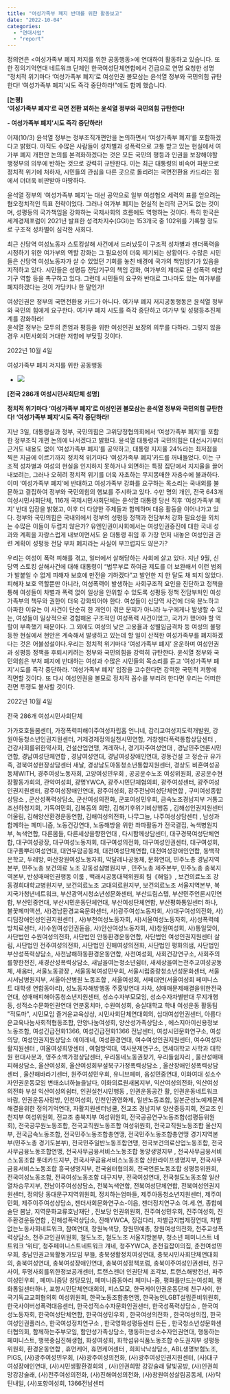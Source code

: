 ```yaml
---
title: "여성가족부 폐지 반대를 위한 활동보고"
date: "2022-10-04"
categories: 
  - "연대사업"
  - "report"
---
```


정의연은 <여성가족부 폐지 저지를 위한 공동행동>에 연대하여 활동하고 있습니다. 또한 정의기억연대 네트워크 단체인 한국여성단체연합에서 긴급으로 연명 요청한 성명 "정치적 위기마다 ‘여성가족부 폐지’로 여성인권 볼모삼는 윤석열 정부와 국민의힘 규탄한다! ‘여성가족부 폐지’시도 즉각 중단하라!"에도 함께 했습니다.

**\[논평\]  
‘여성가족부 폐지’로 국면 전환 꾀하는 윤석열 정부와 국민의힘 규탄한다!**

**\- 여성가족부 폐지’시도 즉각 중단하라!**

어제(10/3) 윤석열 정부는 정부조직개편안을 논의하면서 ‘여성가족부 폐지’를 포함하겠다고 밝혔다. 아직도 수많은 사람들이 성차별과 성폭력으로 고통 받고 있는 현실에서 여가부 폐지 개편안 논의를 본격화하겠다는 것은 모든 국민의 평등과 인권을 보장해야할 행정부의 의무에 반하는 것으로 강력히 규탄한다. 이는 최근 대통령의 비속어 파문으로 정치적 위기에 처하자, 시민들의 관심을 다른 곳으로 돌리려는 국면전환용 카드라는 점에서 더더욱 비판받아 마땅하다.

윤석열 정부의 ‘여성가족부 폐지’는 대선 공약으로 일부 여성혐오 세력의 표를 얻으려는 혐오정치적인 득표 전략이었다. 그러나 여가부 폐지는 현실적 논리적 근거도 없는 것이며, 성평등의 국가책임을 강화하는 국제사회의 흐름에도 역행하는 것이다. 특히 한국은 세계경제포럼이 2021년 발표한 성격차지수(GGI)는 153개국 중 102위를 기록할 정도로 구조적 성차별이 심각한 사회다.

최근 신당역 여성노동자 스토킹살해 사건에서 드러났듯이 구조적 성차별과 젠더폭력을 시정하기 위한 여가부의 역할 강화는 그 필요성이 더욱 제기되는 상황이다. 수많은 시민들은 신당역 여성노동자가 살 수 있었던 기회를 놓친 배경에 국가의 책임방기가 있음을 지적하고 있다. 시민들은 성평등 전담기구의 책임 강화, 여가부의 제대로 된 성폭력 예방 기구 역할 등을 촉구하고 있다. 그런데 시민들의 요구와 반대로 그나마도 있는 여가부를 폐지하겠다는 것이 가당키나 한 말인가!

여성인권은 정부의 국면전환용 카드가 아니다. 여가부 폐지 저지공동행동은 윤석열 정부와 국민의 힘에게 요구한다. 여가부 폐지 시도를 즉각 중단하고 여가부 및 성평등추진체계를 강화하라!  
윤석열 정부는 모두의 존엄과 평등을 위한 여성인권 보장의 의무를 다하라. 그렇지 않을 경우 시민사회의 거대한 저항에 부딪힐 것이다.

2022년 10월 4일

여성가족부 폐지 저지를 위한 공동행동

- ![](https://womenandwar.net/kr/wp-content/uploads/2022/10/photo_2022-10-04_14-33-15-1024x576.jpg)
    

**\[전국 286개 여성시민사회단체 성명\]**

**정치적 위기마다 ‘여성가족부 폐지’로 여성인권 볼모삼는 윤석열 정부와 국민의힘 규탄한다! ‘여성가족부 폐지’시도 즉각 중단하라!**

지난 3일, 대통령실과 정부, 국민의힘은 고위당정협의회에서 ‘여성가족부 폐지’를 포함한 정부조직 개편 논의에 나서겠다고 밝혔다. 윤석열 대통령과 국민의힘은 대선시기부터 근거도 내용도 없이 ‘여성가족부 폐지’를 공약하고, 대통령 지지율 24%라는 최저점을 찍은 지금에 이르기까지 정치적 위기마다 ‘여성가족부 폐지’카드를 꺼내들었다. 이는 구조적 성차별과 여성의 현실을 인지하지 못하거나 외면하는 특정 집단에서 지지율을 끌어내보려는, 그러나 오히려 정치적 위기를 더욱 자초하는 무지몽매한 자충수에 불과하다.이미 ‘여성가족부 폐지’에 반대하고 여성가족부 강화를 요구하는 목소리는 국내외를 불문하고 결집하여 정부와 국민의힘의 행보를 주시하고 있다. 수만 명의 개인, 전국 643개 여성시민사회단체, 116개 국제시민사회단체는 윤석열 대통령 당선 직후 ‘여성가족부 폐지’ 반대 입장을 밝혔고, 이후 더 다양한 주체들과 함께하며 대응 활동을 이어나가고 있다. 정부와 국민의힘은 국내외에서 정부의 성평등 정책과 전담부처 강화 필요성을 외치는 수많은 이들이 두렵지 않은가? 유엔인권이사회에서는 여성인권증진에 대한 국내 성과와 계획을 자랑스럽게 내보이면서도 윤 대통령 취임 후 가장 먼저 내놓은 여성인권 관련 계획이 성평등 전담 부처 폐지라는 사실이 부끄럽지도 않은가?

우리는 여성이 폭력 피해를 겪고, 일터에서 살해당하는 사회에 살고 있다. 지난 9월, 신당역 스토킹 살해사건에 대해 대통령이 “법무부로 하여금 제도를 더 보완해서 이런 범죄가 발붙일 수 없게 피해자 보호에 만전을 기하겠다”고 발언한 지 한 달도 채 되지 않았다. 피해자 보호 역할뿐만 아니라, 여성폭력이 발생하는 사회구조적 요인을 진단하고 정책을 통해 여성들이 차별과 폭력 없이 일상을 안위할 수 있도록 성평등 정책 전담부처인 여성가족부의 책무와 권한이 더욱 강화되어야 한다. 여성들이 신당역 사건에 더욱 분노하고 아파한 이유는 이 사건이 단순히 한 개인이 겪은 문제가 아니라 누구에게나 발생할 수 있는, 여성들이 일상적으로 경험해온 구조적인 여성폭력 사건이었고, 국가가 했어야 할 역할이 부족했기 때문이다. 그 외에도 여성의 낮은 고용율과 성별임금격차 등 여성의 불평등한 현실에서 현안은 계속해서 발생하고 있는데 할 일이 산적한 여성가족부를 폐지하겠다는 것은 어불성설이다.우리는 정치적 위기마다 ‘여성가족부 폐지’ 운운하며 여성인권과 성평등 정책을 후퇴시키려는 정부와 국민의힘을 강력히 규탄한다. 윤석열 정부와 국민의힘은 부처 폐지에 반대하는 여성과 수많은 시민들의 목소리를 듣고 ‘여성가족부 폐지’시도를 즉각 중단하라. ‘여성가족부 폐지’ 입장을 고수한다면 강력한 국민적 저항에 직면할 것이다. 또 다시 여성인권을 볼모로 정치적 꼼수를 부리려 한다면 우리는 어떠한 전면 투쟁도 불사할 것이다.

2022년 10월 4일

전국 286개 여성시민사회단체

가가호호돌봄센터, 가정폭력피해이주여성자립홈 언니네, 감리교여성지도력개발원, 강원아동청소년인권지원센터, 거제경제정의실천시민연합, 거창젠더폭력통합상담센터 , 건강사회를위한약사회, 건설산업연맹, 겨레하나, 경기자주여성연대 , 경남민주언론시민연합, 경남여성단체연합 , 경남여성연대, 경남여성장애인연대, 경동건설 고 정순규 유가족, 경북여성현장상담센터 새날, 경상남도아동청소년통합지원센터, 경상도 비혼여성공동체WITH, 경주여성노동자회, 고양여성민우회 , 공공운수노조 여성위원회, 공공운수현장활동가회의, 관악여성회, 광명YWCA, 광주시민단체협의회, 광주여성센터, 광주여성인권지원센터, 광주여성장애인연대, 광주여성회, 광주전남여성단체연합 , 구미여성종합상담소 , 군산성폭력상담소, 군산여성의전화, 군포여성민우회, 금속노조경남지부 거통고조선하청지회, 기독여민회, 김복동의 희망, 김해기후위기비상행동 , 김해성인권지원센터 어울림, 김해양산환경운동연합, 김해여성의전화, 나무그늘, 나주여성상담센터 , 남성과 함께하는 페미니즘, 노동건강연대, 노동해방을 위한 좌파활동가 전국결집, 녹색병원지부, 녹색연합, 다른몸들, 다른세상을향한연대 , 다시함께상담센터, 대구경북여성단체연합, 대구여성광장, 대구여성노동자회, 대구여성의전화, 대구여성인권센터, 대구여성회, 대구풀뿌리여성연대, 대연우암공동체, 대전여성단체연합, 대전여성장애인연합, 동백작은학교, 두레방, 마산창원여성노동자회, 막달레나공동체, 문화연대, 민주노총 경남지역본부, 민주노총 보건의료 노조 강동성심병원지부 , 민주노총 제주본부, 민주노총 충북지역본부, 반성매매인권행동 이룸 , 백래시공동대책위원회 팀《해일》, 보건의료노조 강동경희대학교병원지부, 보건의료노조 고대의료원지부, 보건의료노조 서울지역본부, 복지국가청년네트워크, 부산광역시청소년성문화센터, 부산드림스텝, 부산민주언론시민연합, 부산민중연대, 부산시민운동단체연대, 부산여성단체연합, 부산평화통일센터 하나, 불꽃페미액션, 사)경남환경교육문화센터, 사)광주여성노동자회, 사)대구여성의전화, 사)디딤장애인성인권지원센터 , 사)부천여성노동자회, 사)서울여성노동자회, 사)성폭력예방치료센터, 사)수원여성인권돋음, 사)안산여성노동자회, 사)창원여성회, 사)통일맞이, 사단법인 수원여성의전화, 사단법인 안동환경운동연합, 사단법인 여성인권지원센터 살림, 사단법인 전주여성의전화, 사단법인 진해여성의전화, 사단법인 평화의샘, 사단법인부산성폭력상담소, 사천남해하동환경운동연합, 사천여성회, 사회건강연구소, 사회주의를향한전진, 새경산성폭력상담소, 새날을여는청소년쉼터, 새세상을여는천주교여성공동체, 새움터, 서울노동광장 , 서울동북여성민우회, 서울시립중랑청소년성문화센터, 서울시서남병원지부, 서울아산병원 노동조합 , 서울여성회, 서페대연(서울여성회 페미니스트 대학생 연합동아리), 성노동자해방행동 주홍빛연대 차차, 성매매문제해결을위한전국연대, 성매매피해아동청소년지원센터, 성소수자부모모임, 성소수자차별반대 무지개행동, 성적소수문화인권연대 연분홍치마, 수원여성회, 숭실대학교 학내 여성운동 활동팀 "적토마", 시민모임 즐거운교육상상, 시민사회단체연대회의, 십대여성인권센터, 아름다운교육나눔사회적협동조합, 안양나눔여성회, 양산성가족상담소 , 에스지아이신용정보노동조합, 여성긴급전화1366, 여성긴급전화1366 전남센터, 여성시민문화연구소, 여성의당, 여성인권지원상담소 에이레네, 여성환경연대, 여수여성인권지원센터, 여수여성자활지원센터 , 여울여성희망센터 , 여혐방역대, 역사문제연구소, 연세대학교 사학과 대학원 현대사분과, 영주소백가정상담센터, 우리동네노동권찾기, 우리들쉼자리 , 울산성매매피해상담소, 울산여성회, 울산여성회부설북구가정폭력상담소 , 울산장애인성폭력상담센터 , 울산해바라기센터, 원주여성민우회, 유니브페미, 음성민중연대, 이화여대 성소수자인권운동모임 변태소녀하늘을날다, 이화의료원새봄지부, 익산여성의전화, 익산여성의전화 부설 익산여성의쉼터, 인권실천시민행동 , 인권운동공간 활, 인권운동네트워크 바람, 인권운동사랑방, 인천여성회, 인천인권영화제, 일반노동조합, 일본군성노예제문제해결을위한 정의기억연대, 자활지원센터넝쿨, 전교조 경남지부 양산중등지회, 전교조 인천지부 여성위원회, 전교조 충북지부 여성위원회, 전국공공연구노동조합(성평등위원회), 전국공무원노동조합, 전국교직원노동조합 여성위원회, 전국교직원노동조합 울산지부, 전국금속노동조합, 전국민주노동조합총연맹, 전국민주노동조합총연맹 경기지역본부(민주노총 경기도본부), 전국민주일반노동조합연맹, 전국보건의료산업노동조합, 전국사무금융노동조합연맹, 전국사무금융서비스노동조합 동양생명지부 , 전국사무금융서비스노동조합 롯데카드지부, 전국사무금융서비스노동조합 신한라이프생명지부, 전국사무금융서비스노동조합 흥국생명지부, 전국쉼터협의회, 전국언론노동조합 성평등위원회, 전국여성노동조합, 전국여성노동조합 대구지부, 전국여성연대, 전국철도노동조합 일산열차승무지부, 전남이주여성상담소, 전북녹색연합, 전북여성단체연합, 전북여성인권지원센터, 정의당 동대문구지역위원회, 정치하는엄마들, 제주아동청소년지원센터, 제주여민회, 제주이주여성상담소, 젠더사회문화연구소-이음, 젠더정치연구소 여.세.연, 종합예술단 봄날, 지역문화교류호남재단 , 진보당 인권위원회, 진주여성민우회, 진주여성회, 진주환경운동연합 , 진해성폭력상담소, 진해YWCA, 징검다리, 차별금지법제정연대, 차별없는노동사회네트워크, 참여연대, 창원녹색당, 창원민예총, 창원여성의전화, 천주교성폭력상담소, 천주교인권위원회, 철도노조, 철도노조 서울지방본부, 청소년 페미니스트 네트워크 ‘위티’, 청주페미니스트네트워크 걔네, 청주YWCA, 춘천길잡이의집, 춘천여성민우회, 충남인권교육활동가모임 부뜰, 충북생활정치여성연대, 충북시민사회단체연대회의, 충북여성연대, 충북여성장애인연대, 충북여성정책포럼, 충북이주여성인권센터, 친구사이, 투명사회를위한정보공개센터, 트랜스젠더 인권단체 조각보, 트랜스해방전선, 파주여성민우회 , 페미니즘당 창당모임, 페미니즘동아리 페미니-줌, 평화를만드는여성회, 평화통일센터하나, 포항시민단체연대회의, 피스모모, 한국게이인권운동단체 친구사이, 한국기독교교회협의회 여성위원회, 한국노동조합총연맹, 한국농인LGBT설립준비위원회, 한국사이버성폭력대응센터, 한국성적소수자문화인권센터, 한국성폭력상담소 , 한국여성노동자회, 한국여성단체연합, 한국여성민우회 , 한국여성의전화 , 한국여성의집, 한국여성인권플러스, 한국여성정치연구소 , 한국영화성평등센터 든든 , 한국청소년성문화센터협의회, 함께하는주부모임, 함안성가족상담소, 행동하는성소수자인권연대, 행동하는페미니스트, 행복중심진해생협, 화성여성회, 화학섬유식품노동조합 수도권지부 성평등위원회, 환경운동연합 , 휴먼케어, 휴먼케어센터 , 희희낙낙상담소, ABL생명보험노조, PIGS, (사)광주여성민우회, (사)광주여성의전화, (사)광주여성인권지원센터, (사)대구여성장애인연대, (사)시민생활환경회의 , (사)인권희망 강강술래 달빛공방, (사)인권희망강강술래, (사)전주여성의전화, (사)진해여성의전화, (사)창원여성살림공동체, (사)탁틴내일, (사)포항여성회, 1366전남센터
